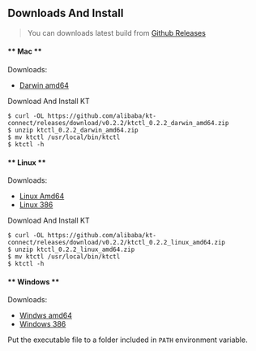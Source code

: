 Downloads And Install
---

> You can downloads latest build from [Github Releases](https://github.com/alibaba/kt-connect/releases)

<!-- tabs:start -->

#### ** Mac **

Downloads:

* [Darwin amd64](https://github.com/alibaba/kt-connect/releases/download/v0.2.2/ktctl_0.2.2_darwin_amd64.zip)

Download And Install KT

```
$ curl -OL https://github.com/alibaba/kt-connect/releases/download/v0.2.2/ktctl_0.2.2_darwin_amd64.zip
$ unzip ktctl_0.2.2_darwin_amd64.zip
$ mv ktctl /usr/local/bin/ktctl
$ ktctl -h
```

#### ** Linux **

Downloads:

* [Linux Amd64](https://github.com/alibaba/kt-connect/releases/download/v0.2.2/ktctl_0.2.2_linux_amd64.zip)
* [Linux 386](https://github.com/alibaba/kt-connect/releases/download/v0.2.2/ktctl_0.2.2_linux_386.zip)

Download And Install KT

```
$ curl -OL https://github.com/alibaba/kt-connect/releases/download/v0.2.2/ktctl_0.2.2_linux_amd64.zip
$ unzip ktctl_0.2.2_linux_amd64.zip
$ mv ktctl /usr/local/bin/ktctl
$ ktctl -h
```

#### ** Windows **

Downloads:

* [Windws amd64](https://github.com/alibaba/kt-connect/releases/download/v0.2.2/ktctl_0.2.2_windows_amd64.zip)
* [Windows 386](https://github.com/alibaba/kt-connect/releases/download/v0.2.2/ktctl_0.2.2_windows_386.zip)

Put the executable file to a folder included in `PATH` environment variable.

<!-- tabs:end -->
